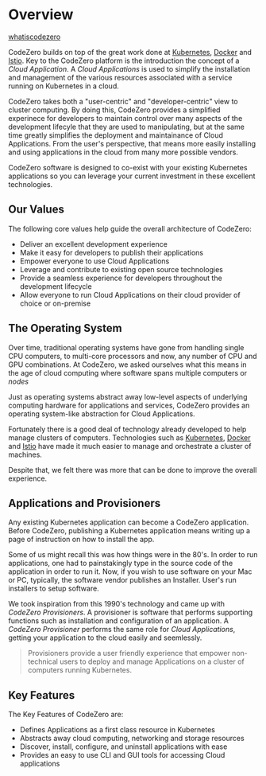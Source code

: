 # Overview

[whatiscodezero](../_fragments/whatiscodezero.md ":include")

CodeZero builds on top of the great work done at [Kubernetes](http://kubernetes.io), [Docker](http://docker.com) and [Istio](http://istio.io). Key to the CodeZero platform is the introduction the concept of a _Cloud Application_. A _Cloud Applications_ is used to simplify the installation and management of the various resources associated with a service running on Kubernetes in a cloud.

CodeZero takes both a "user-centric" and "developer-centric" view to cluster computing. By doing this, CodeZero provides a simplified experinece for developers to maintain control over many aspects of the development lifecyle that they are used to manipulating, but at the same time greatly simplifies the deployment and maintainance of Cloud Applications. From the user's perspective, that means more easily installing and using applications in the cloud from many more possible vendors.

CodeZero software is designed to co-exist with your existing Kubernetes applications so you can leverage your current investment in these excellent technologies.

## Our Values

The following core values help guide the overall architecture of CodeZero:

- Deliver an excellent development experience
- Make it easy for developers to publish their applications
- Empower everyone to use Cloud Applications
- Leverage and contribute to existing open source technologies
- Provide a seamless experience for developers throughout the development lifecycle
- Allow everyone to run Cloud Applications on their cloud provider of choice or on-premise

## The Operating System

Over time, traditional operating systems have gone from handling single CPU computers, to multi-core processors and now, any number of CPU and GPU combinations. At CodeZero, we asked ourselves what this means in the age of cloud computing where software spans multiple computers or _nodes_

Just as operating systems abstract away low-level aspects of underlying computing hardware for applications and services, CodeZero provides an operating system-like abstraction for Cloud Applications.

Fortunately there is a good deal of technology already developed to help manage clusters of computers. Technologies such as [Kubernetes](http://kubernetes.io), [Docker](http://docker.com) and [Istio](http://istio.io) have made it much easier to manage and orchestrate a cluster of machines.

Despite that, we felt there was more that can be done to improve the overall experience.

## Applications and Provisioners

Any existing Kubernetes application can become a CodeZero application. Before CodeZero, publishing a Kubernetes application means writing up a page of instruction on how to install the app.

Some of us might recall this was how things were in the 80's. In order to run applications, one had to painstakingly type in the source code of the application in order to run it. Now, if you wish to use software on your Mac or PC, typically, the software vendor publishes an Installer. User's run installers to setup software.

We took inspiration from this 1990's technology and came up with _CodeZero Provisioners_. A provisioner is software that performs supporting functions such as installation and configuration of an application. A _CodeZero Provisioner_ performs the same role for _Cloud Applications_, getting your application to the cloud easily and seemlessly.

> Provisioners provide a user friendly experience that empower non-technical users to deploy and manage Applications on a cluster of computers running Kubernetes.

## Key Features

The Key Features of CodeZero are:

- Defines Applications as a first class resource in Kubernetes
- Abstracts away cloud computing, networking and storage resources
- Discover, install, configure, and uninstall applications with ease
- Provides an easy to use CLI and GUI tools for accessing Cloud applications
